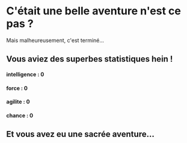 # C'était une belle aventure n'est ce pas ?
    
Mais malheureusement, c'est terminé...
## Vous aviez des superbes statistiques hein ! 
#### intelligence : 0
#### force : 0
#### agilite : 0
#### chance : 0
## Et vous avez eu une sacrée aventure...
